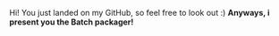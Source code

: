 Hi!
You just landed on my GitHub, so feel free to look out :)
**Anyways, i present you the Batch packager!**

